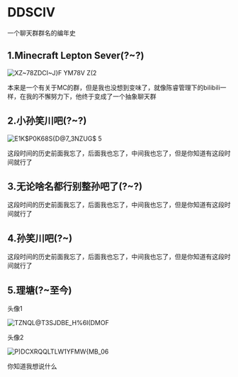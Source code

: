 # DDSClV
一个聊天群群名的编年史


## 1.Minecraft Lepton Sever(?~?)
![XZ~78ZDCI~J}F YM78V Z(2](https://user-images.githubusercontent.com/82752641/162927862-f9b9fd21-dbf7-41a1-9c7b-b29c76bc2663.jpg)

本来是一个有关于MC的群，但是我也没想到变味了，就像陈睿管理下的bilibili一样，在我的不懈努力下，他终于变成了一个抽象聊天群
## 2.小孙笑川吧(?~?)
![E1K$P0K68S{D@7_3NZUG$ 5](https://user-images.githubusercontent.com/82752641/162928192-6b6f121a-5952-485f-b146-d8369898bcd7.jpg)

这段时间的历史前面我忘了，后面我也忘了，中间我也忘了，但是你知道有这段时间就行了
## 3.无论啥名都行别整孙吧了(?~?)
这段时间的历史前面我忘了，后面我也忘了，中间我也忘了，但是你知道有这段时间就行了
## 4.孙笑川吧(?~)
这段时间的历史前面我忘了，后面我也忘了，中间我也忘了，但是你知道有这段时间就行了
## 5.理塘(?~至今)
头像1

![TZNQL@T3SJDBE_H%6I(DMOF](https://user-images.githubusercontent.com/82752641/162928683-6c1f8a8d-278a-42a4-8929-7fa474deec2c.jpg)

头像2

![P)DCXRQQLTLW1YFMW{MB_06](https://user-images.githubusercontent.com/82752641/162928229-3a89145f-e388-4953-9391-c6c7673d86ed.jpg)

你知道我想说什么

